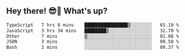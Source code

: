 ## Hey there! 😎👋 What's up?

<!--START_SECTION:waka-->

```txt
TypeScript   7 hrs 6 mins    ████████████████▒░░░░░░░░   65.19 %
JavaScript   3 hrs 34 mins   ████████▒░░░░░░░░░░░░░░░░   32.70 %
Other        7 mins          ▒░░░░░░░░░░░░░░░░░░░░░░░░   01.08 %
JSON         3 mins          ░░░░░░░░░░░░░░░░░░░░░░░░░   00.50 %
Bash         2 mins          ░░░░░░░░░░░░░░░░░░░░░░░░░   00.37 %
```

<!--END_SECTION:waka-->
